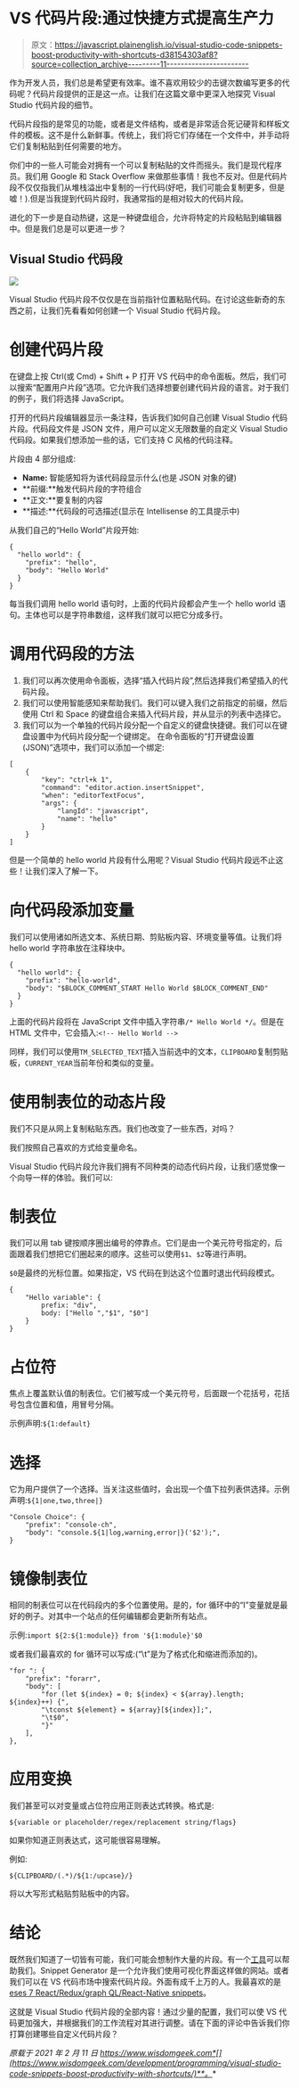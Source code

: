 # VS 代码片段:通过快捷方式提高生产力

> 原文：<https://javascript.plainenglish.io/visual-studio-code-snippets-boost-productivity-with-shortcuts-d38154303af8?source=collection_archive---------11----------------------->

作为开发人员，我们总是希望更有效率。谁不喜欢用较少的击键次数编写更多的代码呢？代码片段提供的正是这一点。让我们在这篇文章中更深入地探究 Visual Studio 代码片段的细节。

代码片段指的是常见的功能，或者是文件结构，或者是非常适合死记硬背和样板文件的模板。这不是什么新鲜事。传统上，我们将它们存储在一个文件中，并手动将它们复制粘贴到任何需要的地方。

你们中的一些人可能会对拥有一个可以复制粘贴的文件而摇头。我们是现代程序员。我们用 Google 和 Stack Overflow 来做那些事情！我也不反对。但是代码片段不仅仅指我们从堆栈溢出中复制的一行代码(好吧，我们可能会复制更多，但是嘘！).但是当我提到代码片段时，我通常指的是相对较大的代码片段。

进化的下一步是自动热键，这是一种键盘组合，允许将特定的片段粘贴到编辑器中。但是我们总是可以更进一步？

## Visual Studio 代码段

![](img/e1ffd3736ca233007aa35cd89aa2f959.png)

Visual Studio 代码片段不仅仅是在当前指针位置粘贴代码。在讨论这些新奇的东西之前，让我们先看看如何创建一个 Visual Studio 代码片段。

# 创建代码片段

在键盘上按 Ctrl(或 Cmd) + Shift + P 打开 VS 代码中的命令面板。然后，我们可以搜索“配置用户片段”选项。它允许我们选择想要创建代码片段的语言。对于我们的例子，我们将选择 JavaScript。

打开的代码片段编辑器显示一条注释，告诉我们如何自己创建 Visual Studio 代码片段。代码段文件是 JSON 文件，用户可以定义无限数量的自定义 Visual Studio 代码段。如果我们想添加一些的话，它们支持 C 风格的代码注释。

片段由 4 部分组成:

*   **Name:** 智能感知将为该代码段显示什么(也是 JSON 对象的键)
*   **前缀:**触发代码片段的字符组合
*   **正文:**要复制的内容
*   **描述:**代码段的可选描述(显示在 Intellisense 的工具提示中)

从我们自己的“Hello World”片段开始:

```
{
  "hello world": {
    "prefix": "hello",
    "body": "Hello World"
  }
}
```

每当我们调用 hello world 语句时，上面的代码片段都会产生一个 hello world 语句。主体也可以是字符串数组，这样我们就可以把它分成多行。

# 调用代码段的方法

1.  我们可以再次使用命令面板，选择“插入代码片段”,然后选择我们希望插入的代码片段。
2.  我们可以使用智能感知来帮助我们。我们可以键入我们之前指定的前缀，然后使用 Ctrl 和 Space 的键盘组合来插入代码片段，并从显示的列表中选择它。
3.  我们可以为一个单独的代码片段分配一个自定义的键盘快捷键。我们可以在键盘设置中为代码片段分配一个键绑定。
    在命令面板的“打开键盘设置(JSON)”选项中，我们可以添加一个绑定:

```
[
    {
        "key": "ctrl+k 1",
        "command": "editor.action.insertSnippet",
        "when": "editorTextFocus",
        "args": {
            "langId": "javascript",
            "name": "hello"
        }
    }
]
```

但是一个简单的 hello world 片段有什么用呢？Visual Studio 代码片段远不止这些！让我们深入了解一下。

# 向代码段添加变量

我们可以使用诸如所选文本、系统日期、剪贴板内容、环境变量等值。让我们将 hello world 字符串放在注释块中。

```
{
  "hello world": {
    "prefix": "hello-world",
    "body": "$BLOCK_COMMENT_START Hello World $BLOCK_COMMENT_END"
  }
}
```

上面的代码片段将在 JavaScript 文件中插入字符串`/* Hello World */`。但是在 HTML 文件中，它会插入:`<!-- Hello World -->`

同样，我们可以使用`TM_SELECTED_TEXT`插入当前选中的文本，`CLIPBOARD`复制剪贴板，`CURRENT_YEAR`当前年份和类似的变量。

# 使用制表位的动态片段

我们不只是从网上复制粘贴东西。我们也改变了一些东西，对吗？

我们按照自己喜欢的方式给变量命名。

Visual Studio 代码片段允许我们拥有不同种类的动态代码片段，让我们感觉像一个向导一样的体验。我们可以:

# 制表位

我们可以用 tab 键按顺序圈出编号的停靠点。它们是由一个美元符号指定的，后面跟着我们想把它们圈起来的顺序。这些可以使用`$1`、`$2`等进行声明。

`$0`是最终的光标位置。如果指定，VS 代码在到达这个位置时退出代码段模式。

```
{
    "Hello variable": {
        prefix: "div",
        body: ["Hello ","$1", "$0"]
    }
}
```

# 占位符

焦点上覆盖默认值的制表位。它们被写成一个美元符号，后面跟一个花括号，花括号包含位置和值，用冒号分隔。

示例声明:`${1:default}`

# 选择

它为用户提供了一个选择。当关注这些值时，会出现一个值下拉列表供选择。示例声明:`${1|one,two,three|}`

```
"Console Choice": {
    "prefix": "console-ch",
    "body": "console.${1|log,warning,error|}('$2');",
}
```

# 镜像制表位

相同的制表位可以在代码段内的多个位置使用。是的，for 循环中的“I”变量就是最好的例子。对其中一个站点的任何编辑都会更新所有站点。

示例:`import ${2:${1:module}} from '${1:module}'$0`

或者我们最喜欢的 for 循环可以写成:(“\t”是为了格式化和缩进而添加的)。

```
"for ": {
    "prefix": "forarr",
    "body": [
        "for (let ${index} = 0; ${index} < ${array}.length; ${index}++) {",
        "\tconst ${element} = ${array}[${index}];",
        "\t$0",
        "}"
    ],
},
```

# 应用变换

我们甚至可以对变量或占位符应用正则表达式转换。格式是:

```
${variable or placeholder/regex/replacement string/flags}
```

如果你知道正则表达式，这可能很容易理解。

例如:

```
${CLIPBOARD/(.*)/${1:/upcase}/}
```

将以大写形式粘贴剪贴板中的内容。

# 结论

既然我们知道了一切皆有可能，我们可能会想制作大量的片段。有一个[工具](https://snippet-generator.app/)可以帮助我们。Snippet Generator 是一个允许我们使用可视化界面这样做的网站。或者我们可以在 VS 代码市场中搜索代码片段。外面有成千上万的人。我最喜欢的是[eses 7 React/Redux/graph QL/React-Native snippets](https://marketplace.visualstudio.com/items?itemName=dsznajder.es7-react-js-snippets)。

这就是 Visual Studio 代码片段的全部内容！通过少量的配置，我们可以使 VS 代码更加强大，并根据我们的工作流程对其进行调整。请在下面的评论中告诉我们你打算创建哪些自定义代码片段？

*原载于 2021 年 2 月 11 日 https://www.wisdomgeek.com*[](https://www.wisdomgeek.com/development/programming/visual-studio-code-snippets-boost-productivity-with-shortcuts/)**。**